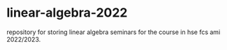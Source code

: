 # linear-algebra-2022
repository for storing linear algebra seminars for the course in hse fcs ami 2022/2023. 
